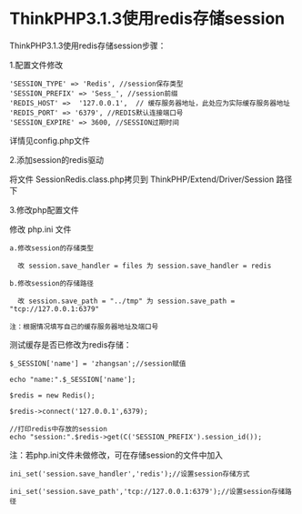 # ThinkPHP3.1.3使用redis存储session
ThinkPHP3.1.3使用redis存储session步骤：

1.配置文件修改

    'SESSION_TYPE' => 'Redis', //session保存类型
    'SESSION_PREFIX' => 'Sess_', //session前缀
    'REDIS_HOST' =>  '127.0.0.1',  // 缓存服务器地址，此处应为实际缓存服务器地址
    'REDIS_PORT' => '6379', //REDIS默认连接端口号
    'SESSION_EXPIRE' => 3600, //SESSION过期时间
    
  详情见config.php文件
  
2.添加session的redis驱动

  将文件 SessionRedis.class.php拷贝到 ThinkPHP/Extend/Driver/Session 路径下
  
3.修改php配置文件

  修改 php.ini 文件
  
    a.修改session的存储类型
    
      改 session.save_handler = files 为 session.save_handler = redis
      
    b.修改session的存储路径
    
      改 session.save_path = "../tmp" 为 session.save_path = "tcp://127.0.0.1:6379"
      
    注：根据情况填写自己的缓存服务器地址及端口号
    
  测试缓存是否已修改为redis存储：
  
    $_SESSION['name'] = 'zhangsan';//session赋值
    
    echo "name:".$_SESSION['name'];
    
    $redis = new Redis();
    
    $redis->connect('127.0.0.1',6379);
        
    //打印redis中存放的session
    echo "session:".$redis->get(C('SESSION_PREFIX').session_id());
    
  注：若php.ini文件未做修改，可在存储session的文件中加入
  
    ini_set('session.save_handler','redis');//设置session存储方式
    
    ini_set('session.save_path','tcp://127.0.0.1:6379');//设置session存储路径
    
    
